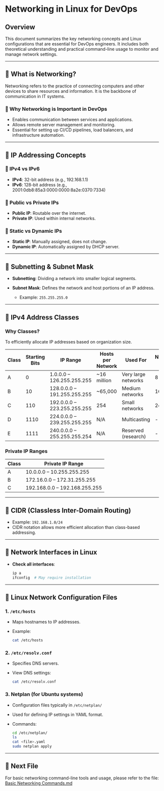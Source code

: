 # Networking in Linux for DevOps

## Overview

This document summarizes the key networking concepts and Linux configurations that are essential for DevOps engineers. It includes both theoretical understanding and practical command-line usage to monitor and manage network settings.

---

## 🔹 What is Networking?

Networking refers to the practice of connecting computers and other devices to share resources and information. It is the backbone of communication in IT systems.

### 🔸 Why Networking is Important in DevOps

* Enables communication between services and applications.
* Allows remote server management and monitoring.
* Essential for setting up CI/CD pipelines, load balancers, and infrastructure automation.

---

## 🔹 IP Addressing Concepts

### 🔸 IPv4 vs IPv6

* **IPv4**: 32-bit address (e.g., 192.168.1.1)
* **IPv6**: 128-bit address (e.g., 2001:0db8:85a3:0000:0000:8a2e:0370:7334)

### 🔸 Public vs Private IPs

* **Public IP**: Routable over the internet.
* **Private IP**: Used within internal networks.

### 🔸 Static vs Dynamic IPs

* **Static IP**: Manually assigned, does not change.
* **Dynamic IP**: Automatically assigned by DHCP server.

---

## 🔹 Subnetting & Subnet Mask

* **Subnetting**: Dividing a network into smaller logical segments.
* **Subnet Mask**: Defines the network and host portions of an IP address.

  * Example: `255.255.255.0`

---

## 🔹 IPv4 Address Classes

### Why Classes?

To efficiently allocate IP addresses based on organization size.

| Class | Starting Bits | IP Range                    | Hosts per Network | Used For            | Network Bits | Host Bits |
| ----- | ------------- | --------------------------- | ----------------- | ------------------- | ------------ | --------- |
| A     | 0             | 1.0.0.0 – 126.255.255.255   | \~16 million      | Very large networks | 8 bits       | 24 bits   |
| B     | 10            | 128.0.0.0 – 191.255.255.255 | \~65,000          | Medium networks     | 16 bits      | 16 bits   |
| C     | 110           | 192.0.0.0 – 223.255.255.255 | 254               | Small networks      | 24 bits      | 8 bits    |
| D     | 1110          | 224.0.0.0 – 239.255.255.255 | N/A               | Multicasting        | -            | -         |
| E     | 1111          | 240.0.0.0 – 255.255.255.254 | N/A               | Reserved (research) | -            | -         |

### Private IP Ranges

| Class | Private IP Range              |
| ----- | ----------------------------- |
| A     | 10.0.0.0 – 10.255.255.255     |
| B     | 172.16.0.0 – 172.31.255.255   |
| C     | 192.168.0.0 – 192.168.255.255 |

---

## 🔹 CIDR (Classless Inter-Domain Routing)

* Example: `192.168.1.0/24`
* CIDR notation allows more efficient allocation than class-based addressing.

---

## 🔹 Network Interfaces in Linux

* **Check all interfaces**:

  ```bash
  ip a
  ifconfig  # May require installation
  ```

---

## 🔹 Linux Network Configuration Files

### 1. `/etc/hosts`

* Maps hostnames to IP addresses.
* Example:

  ```bash
  cat /etc/hosts
  ```

### 2. `/etc/resolv.conf`

* Specifies DNS servers.
* View DNS settings:

  ```bash
  cat /etc/resolv.conf
  ```

### 3. Netplan (for Ubuntu systems)

* Configuration files typically in `/etc/netplan/`
* Used for defining IP settings in YAML format.
* Commands:

  ```bash
  cd /etc/netplan/
  ls
  cat <file>.yaml
  sudo netplan apply
  ```

---

## 🔗 Next File

For basic networking command-line tools and usage, please refer to the file:
[Basic Networking Commands.md](../Basic%20Networking%20Commands.md)
